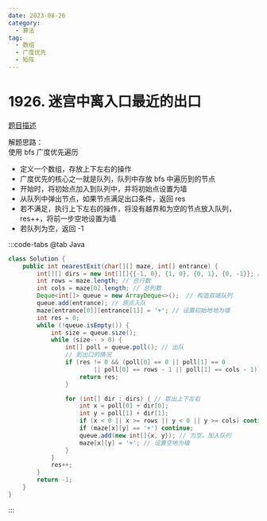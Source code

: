 ```yaml
---
date: 2023-08-26
category: 
  - 算法
tag: 
  - 数组
  - 广度优先
  - 矩阵
---
```


# 1926. 迷宫中离入口最近的出口

<Badge text="中等" type="warning" vertical="middle" />

[题目描述](https://leetcode.cn/problems/nearest-exit-from-entrance-in-maze/description/?envType=study-plan-v2&envId=leetcode-75)

解题思路：  
使用 bfs 广度优先遍历
- 定义一个数组，存放上下左右的操作
- 广度优先的核心之一就是队列，队列中存放 bfs 中遍历到的节点
- 开始时，将初始点加入到队列中，并将初始点设置为墙
- 从队列中弹出节点，如果节点满足出口条件，返回 res
- 若不满足，执行上下左右的操作，将没有越界和为空的节点放入队列，res++，将前一步空地设置为墙
- 若队列为空，返回 -1

:::code-tabs
@tab Java
```java
class Solution {
    public int nearestExit(char[][] maze, int[] entrance) {
        int[][] dirs = new int[][]{{-1, 0}, {1, 0}, {0, 1}, {0, -1}}; // 左右上下
        int rows = maze.length; // 总行数
        int cols = maze[0].length; // 总列数
        Deque<int[]> queue = new ArrayDeque<>();  // 构造双端队列
        queue.add(entrance); // 原点入队
        maze[entrance[0]][entrance[1]] = '+'; // 设置初始地地为墙
        int res = 0;
        while (!queue.isEmpty()) {
            int size = queue.size();
            while (size-- > 0) {
                int[] poll = queue.poll(); // 出队
                // 到出口的情况
                if (res != 0 && (poll[0] == 0 || poll[1] == 0
                        || poll[0] == rows - 1 || poll[1] == cols - 1)) {
                    return res;
                }

                for (int[] dir : dirs) { // 取出上下左右
                    int x = poll[0] + dir[0];
                    int y = poll[1] + dir[1];
                    if (x < 0 || x >= rows || y < 0 || y >= cols) continue;
                    if (maze[x][y] == '+') continue;
                    queue.add(new int[]{x, y}); // 为空，加入队列
                    maze[x][y] = '+'; // 设置空地为墙
                }
            }
            res++;
        }
        return -1;
    }
}
```
:::